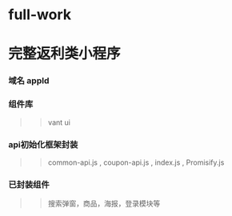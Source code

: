 # full-work

# 完整返利类小程序

### 域名  appId  

### 组件库

>> vant ui

### api初始化框架封装

>> common-api.js , coupon-api.js ,  index.js , Promisify.js

### 已封装组件

>> 搜索弹窗，商品，海报，登录模块等
